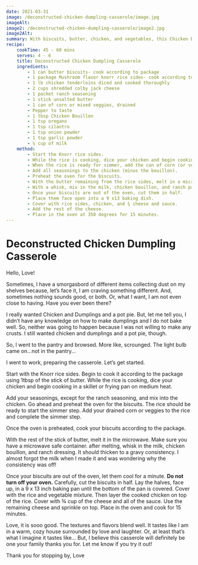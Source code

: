 ```yaml
---
date: 2021-03-31
image: /deconstructed-chicken-dumpling-casserole/image.jpg
imageAlt:
image2: /deconstructed-chicken-dumpling-casserole/image2.jpg
image2Alt:
summary: With biscuits, butter, chicken, and vegetables, this Chicken Dumpling casserole is like being in a warm, cozy house surrounded by love and laughter.
recipe:
    cookTime: 45 - 60 mins
    serves: 4 - 6
    title: Deconstructed Chicken Dumpling Casserole
    ingredients:
        - 1 can butter biscuits- cook according to package
        - 1 package Mushroom flavor knorr rice sides- cook according to package
        - 1 lb chicken tenderloins diced and cooked thoroughly
        - 2 cups shredded colby jack cheese
        - 1 packet ranch seasoning
        - 1 stick unsalted butter
        - 1 can of corn or mixed veggies, drained
        - Pepper to taste
        - 1 tbsp Chicken Bouillon
        - 1 tsp oregano
        - 1 tsp cilantro
        - 1 tsp onion powder
        - 1 tsp garlic powder
        - ¼ cup of milk
    method:
        - Start the Knorr rice sides.
        - While the rice is cooking, dice your chicken and begin cooking it in a skillet with oil.
        - When the rice is ready for simmer, add the can of corn (or veggies).
        - Add all seasonings to the chicken (minus the bouillon).
        - Preheat the oven for the biscuits.
        - With the butter remaining from the rice sides, melt in a microwave safe container in the microwave.
        - With a whisk, mix in the milk, chicken bouillon, and ranch packet into the melted butter. It should thicken to a gravy consistency.
        - Once your biscuits are out of the oven, cut them in half.
        - Place them face open into a 9 x13 baking dish.
        - Cover with rice sides, chicken, and ¾ cheese and sauce.
        - Add the rest of the cheese.
        - Place in the oven at 350 degrees for 15 minutes.
---
```

# Deconstructed Chicken Dumpling Casserole
Hello, Love!

Sometimes, I have a smorgasbord of different items collecting dust on my shelves because, let’s face it, I am craving something different. And, sometimes nothing sounds good, or both. Or, what I want, I am not even close to having. Have you ever been there? 

I really wanted Chicken and Dumplings and a pot pie. But, let me tell you, I didn’t have any knowledge on how to make dumplings and I do not bake well. So, neither was going to happen because I was not willing to make any crusts. I still wanted chicken and dumplings and a pot pie, though. 

So, I went to the pantry and browsed. More like, scrounged. The light bulb came on…not in the pantry...

I went to work, preparing the casserole. Let’s get started.

Start with the Knorr rice sides. Begin to cook it according to the package using 1tbsp of the stick of butter. While the rice is cooking, dice your chicken and begin cooking in a skillet or frying pan on medium heat. 

Add your seasonings, except for the ranch seasoning, and mix into the chicken. Go ahead and preheat the oven for the biscuits. The rice should be ready to start the simmer step. Add your drained corn or veggies to the rice and complete the simmer step.

Once the oven is preheated, cook your biscuits according to the package.

With the rest of the stick of butter, melt it in the microwave. Make sure you have a microwave safe container. after melting, whisk in the milk, chicken bouillon, and ranch dressing. It should thicken to a gravy consistency. I almost forgot the milk when I made it and was wondering why the consistency was off! 

Once your biscuits are out of the oven, let them cool for a minute. **Do not turn off your oven.** Carefully, cut the biscuits in half. Lay the halves, face up, in a 9 x 13 inch baking pan until the bottom of the pan is covered. Cover with the rice and vegetable mixture. Then layer the cooked chicken on top of the rice. Cover with ¾ cup of the cheese and all of the sauce. Use the remaining cheese and sprinkle on top. 
Place in the oven and cook for 15 minutes.

Love, it is sooo good. The textures and flavors blend well. It tastes like I am in a warm, cozy house surrounded by love and laughter. Or, at least that’s what I imagine it tastes like…  But, I believe this casserole will definitely be one your family thanks you for. Let me know if you try it out!

Thank you for stopping by, Love